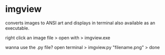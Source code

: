 # imgview
converts images to ANSI art and displays in terminal
also available as an executable.

right click an image file > open with > imgview.exe

wanna use the .py file?
open terminal > imgview.py "filename.png" > done
